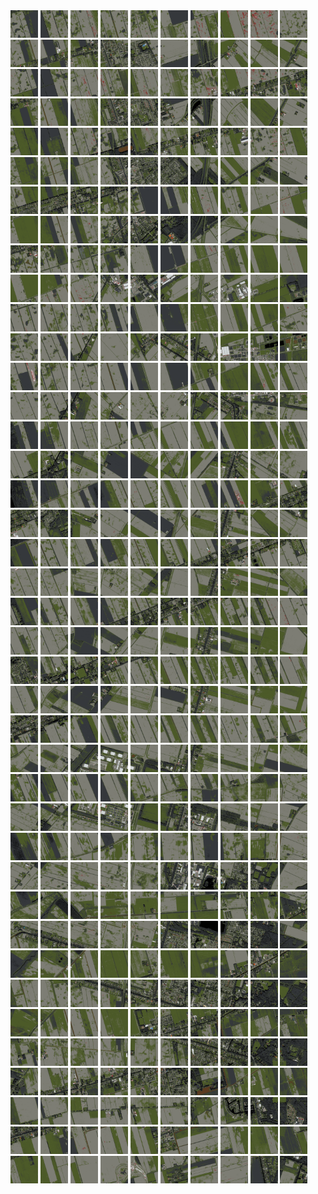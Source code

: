 <html>
<div>
<img src="https://github.com/HakkaTjakka/NL_TILE_MAP/blob/main/18/651/-1057/r.6510.-10570.png" height="44" width="44">
<img src="https://github.com/HakkaTjakka/NL_TILE_MAP/blob/main/18/651/-1057/r.6511.-10570.png" height="44" width="44">
<img src="https://github.com/HakkaTjakka/NL_TILE_MAP/blob/main/18/651/-1057/r.6512.-10570.png" height="44" width="44">
<img src="https://github.com/HakkaTjakka/NL_TILE_MAP/blob/main/18/651/-1057/r.6513.-10570.png" height="44" width="44">
<img src="https://github.com/HakkaTjakka/NL_TILE_MAP/blob/main/18/651/-1057/r.6514.-10570.png" height="44" width="44">
<img src="https://github.com/HakkaTjakka/NL_TILE_MAP/blob/main/18/651/-1057/r.6515.-10570.png" height="44" width="44">
<img src="https://github.com/HakkaTjakka/NL_TILE_MAP/blob/main/18/651/-1057/r.6516.-10570.png" height="44" width="44">
<img src="https://github.com/HakkaTjakka/NL_TILE_MAP/blob/main/18/651/-1057/r.6517.-10570.png" height="44" width="44">
<img src="https://github.com/HakkaTjakka/NL_TILE_MAP/blob/main/18/651/-1057/r.6518.-10570.png" height="44" width="44">
<img src="https://github.com/HakkaTjakka/NL_TILE_MAP/blob/main/18/651/-1057/r.6519.-10570.png" height="44" width="44">
<img src="https://github.com/HakkaTjakka/NL_TILE_MAP/blob/main/18/652/-1057/r.6520.-10570.png" height="44" width="44">
<img src="https://github.com/HakkaTjakka/NL_TILE_MAP/blob/main/18/652/-1057/r.6521.-10570.png" height="44" width="44">
<img src="https://github.com/HakkaTjakka/NL_TILE_MAP/blob/main/18/652/-1057/r.6522.-10570.png" height="44" width="44">
<img src="https://github.com/HakkaTjakka/NL_TILE_MAP/blob/main/18/652/-1057/r.6523.-10570.png" height="44" width="44">
<img src="https://github.com/HakkaTjakka/NL_TILE_MAP/blob/main/18/652/-1057/r.6524.-10570.png" height="44" width="44">
<img src="https://github.com/HakkaTjakka/NL_TILE_MAP/blob/main/18/652/-1057/r.6525.-10570.png" height="44" width="44">
<img src="https://github.com/HakkaTjakka/NL_TILE_MAP/blob/main/18/652/-1057/r.6526.-10570.png" height="44" width="44">
<img src="https://github.com/HakkaTjakka/NL_TILE_MAP/blob/main/18/652/-1057/r.6527.-10570.png" height="44" width="44">
<img src="https://github.com/HakkaTjakka/NL_TILE_MAP/blob/main/18/652/-1057/r.6528.-10570.png" height="44" width="44">
<img src="https://github.com/HakkaTjakka/NL_TILE_MAP/blob/main/18/652/-1057/r.6529.-10570.png" height="44" width="44">
<br>
<img src="https://github.com/HakkaTjakka/NL_TILE_MAP/blob/main/18/651/-1057/r.6510.-10569.png" height="44" width="44">
<img src="https://github.com/HakkaTjakka/NL_TILE_MAP/blob/main/18/651/-1057/r.6511.-10569.png" height="44" width="44">
<img src="https://github.com/HakkaTjakka/NL_TILE_MAP/blob/main/18/651/-1057/r.6512.-10569.png" height="44" width="44">
<img src="https://github.com/HakkaTjakka/NL_TILE_MAP/blob/main/18/651/-1057/r.6513.-10569.png" height="44" width="44">
<img src="https://github.com/HakkaTjakka/NL_TILE_MAP/blob/main/18/651/-1057/r.6514.-10569.png" height="44" width="44">
<img src="https://github.com/HakkaTjakka/NL_TILE_MAP/blob/main/18/651/-1057/r.6515.-10569.png" height="44" width="44">
<img src="https://github.com/HakkaTjakka/NL_TILE_MAP/blob/main/18/651/-1057/r.6516.-10569.png" height="44" width="44">
<img src="https://github.com/HakkaTjakka/NL_TILE_MAP/blob/main/18/651/-1057/r.6517.-10569.png" height="44" width="44">
<img src="https://github.com/HakkaTjakka/NL_TILE_MAP/blob/main/18/651/-1057/r.6518.-10569.png" height="44" width="44">
<img src="https://github.com/HakkaTjakka/NL_TILE_MAP/blob/main/18/651/-1057/r.6519.-10569.png" height="44" width="44">
<img src="https://github.com/HakkaTjakka/NL_TILE_MAP/blob/main/18/652/-1057/r.6520.-10569.png" height="44" width="44">
<img src="https://github.com/HakkaTjakka/NL_TILE_MAP/blob/main/18/652/-1057/r.6521.-10569.png" height="44" width="44">
<img src="https://github.com/HakkaTjakka/NL_TILE_MAP/blob/main/18/652/-1057/r.6522.-10569.png" height="44" width="44">
<img src="https://github.com/HakkaTjakka/NL_TILE_MAP/blob/main/18/652/-1057/r.6523.-10569.png" height="44" width="44">
<img src="https://github.com/HakkaTjakka/NL_TILE_MAP/blob/main/18/652/-1057/r.6524.-10569.png" height="44" width="44">
<img src="https://github.com/HakkaTjakka/NL_TILE_MAP/blob/main/18/652/-1057/r.6525.-10569.png" height="44" width="44">
<img src="https://github.com/HakkaTjakka/NL_TILE_MAP/blob/main/18/652/-1057/r.6526.-10569.png" height="44" width="44">
<img src="https://github.com/HakkaTjakka/NL_TILE_MAP/blob/main/18/652/-1057/r.6527.-10569.png" height="44" width="44">
<img src="https://github.com/HakkaTjakka/NL_TILE_MAP/blob/main/18/652/-1057/r.6528.-10569.png" height="44" width="44">
<img src="https://github.com/HakkaTjakka/NL_TILE_MAP/blob/main/18/652/-1057/r.6529.-10569.png" height="44" width="44">
<br>
<img src="https://github.com/HakkaTjakka/NL_TILE_MAP/blob/main/18/651/-1057/r.6510.-10568.png" height="44" width="44">
<img src="https://github.com/HakkaTjakka/NL_TILE_MAP/blob/main/18/651/-1057/r.6511.-10568.png" height="44" width="44">
<img src="https://github.com/HakkaTjakka/NL_TILE_MAP/blob/main/18/651/-1057/r.6512.-10568.png" height="44" width="44">
<img src="https://github.com/HakkaTjakka/NL_TILE_MAP/blob/main/18/651/-1057/r.6513.-10568.png" height="44" width="44">
<img src="https://github.com/HakkaTjakka/NL_TILE_MAP/blob/main/18/651/-1057/r.6514.-10568.png" height="44" width="44">
<img src="https://github.com/HakkaTjakka/NL_TILE_MAP/blob/main/18/651/-1057/r.6515.-10568.png" height="44" width="44">
<img src="https://github.com/HakkaTjakka/NL_TILE_MAP/blob/main/18/651/-1057/r.6516.-10568.png" height="44" width="44">
<img src="https://github.com/HakkaTjakka/NL_TILE_MAP/blob/main/18/651/-1057/r.6517.-10568.png" height="44" width="44">
<img src="https://github.com/HakkaTjakka/NL_TILE_MAP/blob/main/18/651/-1057/r.6518.-10568.png" height="44" width="44">
<img src="https://github.com/HakkaTjakka/NL_TILE_MAP/blob/main/18/651/-1057/r.6519.-10568.png" height="44" width="44">
<img src="https://github.com/HakkaTjakka/NL_TILE_MAP/blob/main/18/652/-1057/r.6520.-10568.png" height="44" width="44">
<img src="https://github.com/HakkaTjakka/NL_TILE_MAP/blob/main/18/652/-1057/r.6521.-10568.png" height="44" width="44">
<img src="https://github.com/HakkaTjakka/NL_TILE_MAP/blob/main/18/652/-1057/r.6522.-10568.png" height="44" width="44">
<img src="https://github.com/HakkaTjakka/NL_TILE_MAP/blob/main/18/652/-1057/r.6523.-10568.png" height="44" width="44">
<img src="https://github.com/HakkaTjakka/NL_TILE_MAP/blob/main/18/652/-1057/r.6524.-10568.png" height="44" width="44">
<img src="https://github.com/HakkaTjakka/NL_TILE_MAP/blob/main/18/652/-1057/r.6525.-10568.png" height="44" width="44">
<img src="https://github.com/HakkaTjakka/NL_TILE_MAP/blob/main/18/652/-1057/r.6526.-10568.png" height="44" width="44">
<img src="https://github.com/HakkaTjakka/NL_TILE_MAP/blob/main/18/652/-1057/r.6527.-10568.png" height="44" width="44">
<img src="https://github.com/HakkaTjakka/NL_TILE_MAP/blob/main/18/652/-1057/r.6528.-10568.png" height="44" width="44">
<img src="https://github.com/HakkaTjakka/NL_TILE_MAP/blob/main/18/652/-1057/r.6529.-10568.png" height="44" width="44">
<br>
<img src="https://github.com/HakkaTjakka/NL_TILE_MAP/blob/main/18/651/-1057/r.6510.-10567.png" height="44" width="44">
<img src="https://github.com/HakkaTjakka/NL_TILE_MAP/blob/main/18/651/-1057/r.6511.-10567.png" height="44" width="44">
<img src="https://github.com/HakkaTjakka/NL_TILE_MAP/blob/main/18/651/-1057/r.6512.-10567.png" height="44" width="44">
<img src="https://github.com/HakkaTjakka/NL_TILE_MAP/blob/main/18/651/-1057/r.6513.-10567.png" height="44" width="44">
<img src="https://github.com/HakkaTjakka/NL_TILE_MAP/blob/main/18/651/-1057/r.6514.-10567.png" height="44" width="44">
<img src="https://github.com/HakkaTjakka/NL_TILE_MAP/blob/main/18/651/-1057/r.6515.-10567.png" height="44" width="44">
<img src="https://github.com/HakkaTjakka/NL_TILE_MAP/blob/main/18/651/-1057/r.6516.-10567.png" height="44" width="44">
<img src="https://github.com/HakkaTjakka/NL_TILE_MAP/blob/main/18/651/-1057/r.6517.-10567.png" height="44" width="44">
<img src="https://github.com/HakkaTjakka/NL_TILE_MAP/blob/main/18/651/-1057/r.6518.-10567.png" height="44" width="44">
<img src="https://github.com/HakkaTjakka/NL_TILE_MAP/blob/main/18/651/-1057/r.6519.-10567.png" height="44" width="44">
<img src="https://github.com/HakkaTjakka/NL_TILE_MAP/blob/main/18/652/-1057/r.6520.-10567.png" height="44" width="44">
<img src="https://github.com/HakkaTjakka/NL_TILE_MAP/blob/main/18/652/-1057/r.6521.-10567.png" height="44" width="44">
<img src="https://github.com/HakkaTjakka/NL_TILE_MAP/blob/main/18/652/-1057/r.6522.-10567.png" height="44" width="44">
<img src="https://github.com/HakkaTjakka/NL_TILE_MAP/blob/main/18/652/-1057/r.6523.-10567.png" height="44" width="44">
<img src="https://github.com/HakkaTjakka/NL_TILE_MAP/blob/main/18/652/-1057/r.6524.-10567.png" height="44" width="44">
<img src="https://github.com/HakkaTjakka/NL_TILE_MAP/blob/main/18/652/-1057/r.6525.-10567.png" height="44" width="44">
<img src="https://github.com/HakkaTjakka/NL_TILE_MAP/blob/main/18/652/-1057/r.6526.-10567.png" height="44" width="44">
<img src="https://github.com/HakkaTjakka/NL_TILE_MAP/blob/main/18/652/-1057/r.6527.-10567.png" height="44" width="44">
<img src="https://github.com/HakkaTjakka/NL_TILE_MAP/blob/main/18/652/-1057/r.6528.-10567.png" height="44" width="44">
<img src="https://github.com/HakkaTjakka/NL_TILE_MAP/blob/main/18/652/-1057/r.6529.-10567.png" height="44" width="44">
<br>
<img src="https://github.com/HakkaTjakka/NL_TILE_MAP/blob/main/18/651/-1057/r.6510.-10566.png" height="44" width="44">
<img src="https://github.com/HakkaTjakka/NL_TILE_MAP/blob/main/18/651/-1057/r.6511.-10566.png" height="44" width="44">
<img src="https://github.com/HakkaTjakka/NL_TILE_MAP/blob/main/18/651/-1057/r.6512.-10566.png" height="44" width="44">
<img src="https://github.com/HakkaTjakka/NL_TILE_MAP/blob/main/18/651/-1057/r.6513.-10566.png" height="44" width="44">
<img src="https://github.com/HakkaTjakka/NL_TILE_MAP/blob/main/18/651/-1057/r.6514.-10566.png" height="44" width="44">
<img src="https://github.com/HakkaTjakka/NL_TILE_MAP/blob/main/18/651/-1057/r.6515.-10566.png" height="44" width="44">
<img src="https://github.com/HakkaTjakka/NL_TILE_MAP/blob/main/18/651/-1057/r.6516.-10566.png" height="44" width="44">
<img src="https://github.com/HakkaTjakka/NL_TILE_MAP/blob/main/18/651/-1057/r.6517.-10566.png" height="44" width="44">
<img src="https://github.com/HakkaTjakka/NL_TILE_MAP/blob/main/18/651/-1057/r.6518.-10566.png" height="44" width="44">
<img src="https://github.com/HakkaTjakka/NL_TILE_MAP/blob/main/18/651/-1057/r.6519.-10566.png" height="44" width="44">
<img src="https://github.com/HakkaTjakka/NL_TILE_MAP/blob/main/18/652/-1057/r.6520.-10566.png" height="44" width="44">
<img src="https://github.com/HakkaTjakka/NL_TILE_MAP/blob/main/18/652/-1057/r.6521.-10566.png" height="44" width="44">
<img src="https://github.com/HakkaTjakka/NL_TILE_MAP/blob/main/18/652/-1057/r.6522.-10566.png" height="44" width="44">
<img src="https://github.com/HakkaTjakka/NL_TILE_MAP/blob/main/18/652/-1057/r.6523.-10566.png" height="44" width="44">
<img src="https://github.com/HakkaTjakka/NL_TILE_MAP/blob/main/18/652/-1057/r.6524.-10566.png" height="44" width="44">
<img src="https://github.com/HakkaTjakka/NL_TILE_MAP/blob/main/18/652/-1057/r.6525.-10566.png" height="44" width="44">
<img src="https://github.com/HakkaTjakka/NL_TILE_MAP/blob/main/18/652/-1057/r.6526.-10566.png" height="44" width="44">
<img src="https://github.com/HakkaTjakka/NL_TILE_MAP/blob/main/18/652/-1057/r.6527.-10566.png" height="44" width="44">
<img src="https://github.com/HakkaTjakka/NL_TILE_MAP/blob/main/18/652/-1057/r.6528.-10566.png" height="44" width="44">
<img src="https://github.com/HakkaTjakka/NL_TILE_MAP/blob/main/18/652/-1057/r.6529.-10566.png" height="44" width="44">
<br>
<img src="https://github.com/HakkaTjakka/NL_TILE_MAP/blob/main/18/651/-1057/r.6510.-10565.png" height="44" width="44">
<img src="https://github.com/HakkaTjakka/NL_TILE_MAP/blob/main/18/651/-1057/r.6511.-10565.png" height="44" width="44">
<img src="https://github.com/HakkaTjakka/NL_TILE_MAP/blob/main/18/651/-1057/r.6512.-10565.png" height="44" width="44">
<img src="https://github.com/HakkaTjakka/NL_TILE_MAP/blob/main/18/651/-1057/r.6513.-10565.png" height="44" width="44">
<img src="https://github.com/HakkaTjakka/NL_TILE_MAP/blob/main/18/651/-1057/r.6514.-10565.png" height="44" width="44">
<img src="https://github.com/HakkaTjakka/NL_TILE_MAP/blob/main/18/651/-1057/r.6515.-10565.png" height="44" width="44">
<img src="https://github.com/HakkaTjakka/NL_TILE_MAP/blob/main/18/651/-1057/r.6516.-10565.png" height="44" width="44">
<img src="https://github.com/HakkaTjakka/NL_TILE_MAP/blob/main/18/651/-1057/r.6517.-10565.png" height="44" width="44">
<img src="https://github.com/HakkaTjakka/NL_TILE_MAP/blob/main/18/651/-1057/r.6518.-10565.png" height="44" width="44">
<img src="https://github.com/HakkaTjakka/NL_TILE_MAP/blob/main/18/651/-1057/r.6519.-10565.png" height="44" width="44">
<img src="https://github.com/HakkaTjakka/NL_TILE_MAP/blob/main/18/652/-1057/r.6520.-10565.png" height="44" width="44">
<img src="https://github.com/HakkaTjakka/NL_TILE_MAP/blob/main/18/652/-1057/r.6521.-10565.png" height="44" width="44">
<img src="https://github.com/HakkaTjakka/NL_TILE_MAP/blob/main/18/652/-1057/r.6522.-10565.png" height="44" width="44">
<img src="https://github.com/HakkaTjakka/NL_TILE_MAP/blob/main/18/652/-1057/r.6523.-10565.png" height="44" width="44">
<img src="https://github.com/HakkaTjakka/NL_TILE_MAP/blob/main/18/652/-1057/r.6524.-10565.png" height="44" width="44">
<img src="https://github.com/HakkaTjakka/NL_TILE_MAP/blob/main/18/652/-1057/r.6525.-10565.png" height="44" width="44">
<img src="https://github.com/HakkaTjakka/NL_TILE_MAP/blob/main/18/652/-1057/r.6526.-10565.png" height="44" width="44">
<img src="https://github.com/HakkaTjakka/NL_TILE_MAP/blob/main/18/652/-1057/r.6527.-10565.png" height="44" width="44">
<img src="https://github.com/HakkaTjakka/NL_TILE_MAP/blob/main/18/652/-1057/r.6528.-10565.png" height="44" width="44">
<img src="https://github.com/HakkaTjakka/NL_TILE_MAP/blob/main/18/652/-1057/r.6529.-10565.png" height="44" width="44">
<br>
<img src="https://github.com/HakkaTjakka/NL_TILE_MAP/blob/main/18/651/-1057/r.6510.-10564.png" height="44" width="44">
<img src="https://github.com/HakkaTjakka/NL_TILE_MAP/blob/main/18/651/-1057/r.6511.-10564.png" height="44" width="44">
<img src="https://github.com/HakkaTjakka/NL_TILE_MAP/blob/main/18/651/-1057/r.6512.-10564.png" height="44" width="44">
<img src="https://github.com/HakkaTjakka/NL_TILE_MAP/blob/main/18/651/-1057/r.6513.-10564.png" height="44" width="44">
<img src="https://github.com/HakkaTjakka/NL_TILE_MAP/blob/main/18/651/-1057/r.6514.-10564.png" height="44" width="44">
<img src="https://github.com/HakkaTjakka/NL_TILE_MAP/blob/main/18/651/-1057/r.6515.-10564.png" height="44" width="44">
<img src="https://github.com/HakkaTjakka/NL_TILE_MAP/blob/main/18/651/-1057/r.6516.-10564.png" height="44" width="44">
<img src="https://github.com/HakkaTjakka/NL_TILE_MAP/blob/main/18/651/-1057/r.6517.-10564.png" height="44" width="44">
<img src="https://github.com/HakkaTjakka/NL_TILE_MAP/blob/main/18/651/-1057/r.6518.-10564.png" height="44" width="44">
<img src="https://github.com/HakkaTjakka/NL_TILE_MAP/blob/main/18/651/-1057/r.6519.-10564.png" height="44" width="44">
<img src="https://github.com/HakkaTjakka/NL_TILE_MAP/blob/main/18/652/-1057/r.6520.-10564.png" height="44" width="44">
<img src="https://github.com/HakkaTjakka/NL_TILE_MAP/blob/main/18/652/-1057/r.6521.-10564.png" height="44" width="44">
<img src="https://github.com/HakkaTjakka/NL_TILE_MAP/blob/main/18/652/-1057/r.6522.-10564.png" height="44" width="44">
<img src="https://github.com/HakkaTjakka/NL_TILE_MAP/blob/main/18/652/-1057/r.6523.-10564.png" height="44" width="44">
<img src="https://github.com/HakkaTjakka/NL_TILE_MAP/blob/main/18/652/-1057/r.6524.-10564.png" height="44" width="44">
<img src="https://github.com/HakkaTjakka/NL_TILE_MAP/blob/main/18/652/-1057/r.6525.-10564.png" height="44" width="44">
<img src="https://github.com/HakkaTjakka/NL_TILE_MAP/blob/main/18/652/-1057/r.6526.-10564.png" height="44" width="44">
<img src="https://github.com/HakkaTjakka/NL_TILE_MAP/blob/main/18/652/-1057/r.6527.-10564.png" height="44" width="44">
<img src="https://github.com/HakkaTjakka/NL_TILE_MAP/blob/main/18/652/-1057/r.6528.-10564.png" height="44" width="44">
<img src="https://github.com/HakkaTjakka/NL_TILE_MAP/blob/main/18/652/-1057/r.6529.-10564.png" height="44" width="44">
<br>
<img src="https://github.com/HakkaTjakka/NL_TILE_MAP/blob/main/18/651/-1057/r.6510.-10563.png" height="44" width="44">
<img src="https://github.com/HakkaTjakka/NL_TILE_MAP/blob/main/18/651/-1057/r.6511.-10563.png" height="44" width="44">
<img src="https://github.com/HakkaTjakka/NL_TILE_MAP/blob/main/18/651/-1057/r.6512.-10563.png" height="44" width="44">
<img src="https://github.com/HakkaTjakka/NL_TILE_MAP/blob/main/18/651/-1057/r.6513.-10563.png" height="44" width="44">
<img src="https://github.com/HakkaTjakka/NL_TILE_MAP/blob/main/18/651/-1057/r.6514.-10563.png" height="44" width="44">
<img src="https://github.com/HakkaTjakka/NL_TILE_MAP/blob/main/18/651/-1057/r.6515.-10563.png" height="44" width="44">
<img src="https://github.com/HakkaTjakka/NL_TILE_MAP/blob/main/18/651/-1057/r.6516.-10563.png" height="44" width="44">
<img src="https://github.com/HakkaTjakka/NL_TILE_MAP/blob/main/18/651/-1057/r.6517.-10563.png" height="44" width="44">
<img src="https://github.com/HakkaTjakka/NL_TILE_MAP/blob/main/18/651/-1057/r.6518.-10563.png" height="44" width="44">
<img src="https://github.com/HakkaTjakka/NL_TILE_MAP/blob/main/18/651/-1057/r.6519.-10563.png" height="44" width="44">
<img src="https://github.com/HakkaTjakka/NL_TILE_MAP/blob/main/18/652/-1057/r.6520.-10563.png" height="44" width="44">
<img src="https://github.com/HakkaTjakka/NL_TILE_MAP/blob/main/18/652/-1057/r.6521.-10563.png" height="44" width="44">
<img src="https://github.com/HakkaTjakka/NL_TILE_MAP/blob/main/18/652/-1057/r.6522.-10563.png" height="44" width="44">
<img src="https://github.com/HakkaTjakka/NL_TILE_MAP/blob/main/18/652/-1057/r.6523.-10563.png" height="44" width="44">
<img src="https://github.com/HakkaTjakka/NL_TILE_MAP/blob/main/18/652/-1057/r.6524.-10563.png" height="44" width="44">
<img src="https://github.com/HakkaTjakka/NL_TILE_MAP/blob/main/18/652/-1057/r.6525.-10563.png" height="44" width="44">
<img src="https://github.com/HakkaTjakka/NL_TILE_MAP/blob/main/18/652/-1057/r.6526.-10563.png" height="44" width="44">
<img src="https://github.com/HakkaTjakka/NL_TILE_MAP/blob/main/18/652/-1057/r.6527.-10563.png" height="44" width="44">
<img src="https://github.com/HakkaTjakka/NL_TILE_MAP/blob/main/18/652/-1057/r.6528.-10563.png" height="44" width="44">
<img src="https://github.com/HakkaTjakka/NL_TILE_MAP/blob/main/18/652/-1057/r.6529.-10563.png" height="44" width="44">
<br>
<img src="https://github.com/HakkaTjakka/NL_TILE_MAP/blob/main/18/651/-1057/r.6510.-10562.png" height="44" width="44">
<img src="https://github.com/HakkaTjakka/NL_TILE_MAP/blob/main/18/651/-1057/r.6511.-10562.png" height="44" width="44">
<img src="https://github.com/HakkaTjakka/NL_TILE_MAP/blob/main/18/651/-1057/r.6512.-10562.png" height="44" width="44">
<img src="https://github.com/HakkaTjakka/NL_TILE_MAP/blob/main/18/651/-1057/r.6513.-10562.png" height="44" width="44">
<img src="https://github.com/HakkaTjakka/NL_TILE_MAP/blob/main/18/651/-1057/r.6514.-10562.png" height="44" width="44">
<img src="https://github.com/HakkaTjakka/NL_TILE_MAP/blob/main/18/651/-1057/r.6515.-10562.png" height="44" width="44">
<img src="https://github.com/HakkaTjakka/NL_TILE_MAP/blob/main/18/651/-1057/r.6516.-10562.png" height="44" width="44">
<img src="https://github.com/HakkaTjakka/NL_TILE_MAP/blob/main/18/651/-1057/r.6517.-10562.png" height="44" width="44">
<img src="https://github.com/HakkaTjakka/NL_TILE_MAP/blob/main/18/651/-1057/r.6518.-10562.png" height="44" width="44">
<img src="https://github.com/HakkaTjakka/NL_TILE_MAP/blob/main/18/651/-1057/r.6519.-10562.png" height="44" width="44">
<img src="https://github.com/HakkaTjakka/NL_TILE_MAP/blob/main/18/652/-1057/r.6520.-10562.png" height="44" width="44">
<img src="https://github.com/HakkaTjakka/NL_TILE_MAP/blob/main/18/652/-1057/r.6521.-10562.png" height="44" width="44">
<img src="https://github.com/HakkaTjakka/NL_TILE_MAP/blob/main/18/652/-1057/r.6522.-10562.png" height="44" width="44">
<img src="https://github.com/HakkaTjakka/NL_TILE_MAP/blob/main/18/652/-1057/r.6523.-10562.png" height="44" width="44">
<img src="https://github.com/HakkaTjakka/NL_TILE_MAP/blob/main/18/652/-1057/r.6524.-10562.png" height="44" width="44">
<img src="https://github.com/HakkaTjakka/NL_TILE_MAP/blob/main/18/652/-1057/r.6525.-10562.png" height="44" width="44">
<img src="https://github.com/HakkaTjakka/NL_TILE_MAP/blob/main/18/652/-1057/r.6526.-10562.png" height="44" width="44">
<img src="https://github.com/HakkaTjakka/NL_TILE_MAP/blob/main/18/652/-1057/r.6527.-10562.png" height="44" width="44">
<img src="https://github.com/HakkaTjakka/NL_TILE_MAP/blob/main/18/652/-1057/r.6528.-10562.png" height="44" width="44">
<img src="https://github.com/HakkaTjakka/NL_TILE_MAP/blob/main/18/652/-1057/r.6529.-10562.png" height="44" width="44">
<br>
<img src="https://github.com/HakkaTjakka/NL_TILE_MAP/blob/main/18/651/-1057/r.6510.-10561.png" height="44" width="44">
<img src="https://github.com/HakkaTjakka/NL_TILE_MAP/blob/main/18/651/-1057/r.6511.-10561.png" height="44" width="44">
<img src="https://github.com/HakkaTjakka/NL_TILE_MAP/blob/main/18/651/-1057/r.6512.-10561.png" height="44" width="44">
<img src="https://github.com/HakkaTjakka/NL_TILE_MAP/blob/main/18/651/-1057/r.6513.-10561.png" height="44" width="44">
<img src="https://github.com/HakkaTjakka/NL_TILE_MAP/blob/main/18/651/-1057/r.6514.-10561.png" height="44" width="44">
<img src="https://github.com/HakkaTjakka/NL_TILE_MAP/blob/main/18/651/-1057/r.6515.-10561.png" height="44" width="44">
<img src="https://github.com/HakkaTjakka/NL_TILE_MAP/blob/main/18/651/-1057/r.6516.-10561.png" height="44" width="44">
<img src="https://github.com/HakkaTjakka/NL_TILE_MAP/blob/main/18/651/-1057/r.6517.-10561.png" height="44" width="44">
<img src="https://github.com/HakkaTjakka/NL_TILE_MAP/blob/main/18/651/-1057/r.6518.-10561.png" height="44" width="44">
<img src="https://github.com/HakkaTjakka/NL_TILE_MAP/blob/main/18/651/-1057/r.6519.-10561.png" height="44" width="44">
<img src="https://github.com/HakkaTjakka/NL_TILE_MAP/blob/main/18/652/-1057/r.6520.-10561.png" height="44" width="44">
<img src="https://github.com/HakkaTjakka/NL_TILE_MAP/blob/main/18/652/-1057/r.6521.-10561.png" height="44" width="44">
<img src="https://github.com/HakkaTjakka/NL_TILE_MAP/blob/main/18/652/-1057/r.6522.-10561.png" height="44" width="44">
<img src="https://github.com/HakkaTjakka/NL_TILE_MAP/blob/main/18/652/-1057/r.6523.-10561.png" height="44" width="44">
<img src="https://github.com/HakkaTjakka/NL_TILE_MAP/blob/main/18/652/-1057/r.6524.-10561.png" height="44" width="44">
<img src="https://github.com/HakkaTjakka/NL_TILE_MAP/blob/main/18/652/-1057/r.6525.-10561.png" height="44" width="44">
<img src="https://github.com/HakkaTjakka/NL_TILE_MAP/blob/main/18/652/-1057/r.6526.-10561.png" height="44" width="44">
<img src="https://github.com/HakkaTjakka/NL_TILE_MAP/blob/main/18/652/-1057/r.6527.-10561.png" height="44" width="44">
<img src="https://github.com/HakkaTjakka/NL_TILE_MAP/blob/main/18/652/-1057/r.6528.-10561.png" height="44" width="44">
<img src="https://github.com/HakkaTjakka/NL_TILE_MAP/blob/main/18/652/-1057/r.6529.-10561.png" height="44" width="44">
<br>
<img src="https://github.com/HakkaTjakka/NL_TILE_MAP/blob/main/18/651/-1056/r.6510.-10560.png" height="44" width="44">
<img src="https://github.com/HakkaTjakka/NL_TILE_MAP/blob/main/18/651/-1056/r.6511.-10560.png" height="44" width="44">
<img src="https://github.com/HakkaTjakka/NL_TILE_MAP/blob/main/18/651/-1056/r.6512.-10560.png" height="44" width="44">
<img src="https://github.com/HakkaTjakka/NL_TILE_MAP/blob/main/18/651/-1056/r.6513.-10560.png" height="44" width="44">
<img src="https://github.com/HakkaTjakka/NL_TILE_MAP/blob/main/18/651/-1056/r.6514.-10560.png" height="44" width="44">
<img src="https://github.com/HakkaTjakka/NL_TILE_MAP/blob/main/18/651/-1056/r.6515.-10560.png" height="44" width="44">
<img src="https://github.com/HakkaTjakka/NL_TILE_MAP/blob/main/18/651/-1056/r.6516.-10560.png" height="44" width="44">
<img src="https://github.com/HakkaTjakka/NL_TILE_MAP/blob/main/18/651/-1056/r.6517.-10560.png" height="44" width="44">
<img src="https://github.com/HakkaTjakka/NL_TILE_MAP/blob/main/18/651/-1056/r.6518.-10560.png" height="44" width="44">
<img src="https://github.com/HakkaTjakka/NL_TILE_MAP/blob/main/18/651/-1056/r.6519.-10560.png" height="44" width="44">
<img src="https://github.com/HakkaTjakka/NL_TILE_MAP/blob/main/18/652/-1056/r.6520.-10560.png" height="44" width="44">
<img src="https://github.com/HakkaTjakka/NL_TILE_MAP/blob/main/18/652/-1056/r.6521.-10560.png" height="44" width="44">
<img src="https://github.com/HakkaTjakka/NL_TILE_MAP/blob/main/18/652/-1056/r.6522.-10560.png" height="44" width="44">
<img src="https://github.com/HakkaTjakka/NL_TILE_MAP/blob/main/18/652/-1056/r.6523.-10560.png" height="44" width="44">
<img src="https://github.com/HakkaTjakka/NL_TILE_MAP/blob/main/18/652/-1056/r.6524.-10560.png" height="44" width="44">
<img src="https://github.com/HakkaTjakka/NL_TILE_MAP/blob/main/18/652/-1056/r.6525.-10560.png" height="44" width="44">
<img src="https://github.com/HakkaTjakka/NL_TILE_MAP/blob/main/18/652/-1056/r.6526.-10560.png" height="44" width="44">
<img src="https://github.com/HakkaTjakka/NL_TILE_MAP/blob/main/18/652/-1056/r.6527.-10560.png" height="44" width="44">
<img src="https://github.com/HakkaTjakka/NL_TILE_MAP/blob/main/18/652/-1056/r.6528.-10560.png" height="44" width="44">
<img src="https://github.com/HakkaTjakka/NL_TILE_MAP/blob/main/18/652/-1056/r.6529.-10560.png" height="44" width="44">
<br>
<img src="https://github.com/HakkaTjakka/NL_TILE_MAP/blob/main/18/651/-1056/r.6510.-10559.png" height="44" width="44">
<img src="https://github.com/HakkaTjakka/NL_TILE_MAP/blob/main/18/651/-1056/r.6511.-10559.png" height="44" width="44">
<img src="https://github.com/HakkaTjakka/NL_TILE_MAP/blob/main/18/651/-1056/r.6512.-10559.png" height="44" width="44">
<img src="https://github.com/HakkaTjakka/NL_TILE_MAP/blob/main/18/651/-1056/r.6513.-10559.png" height="44" width="44">
<img src="https://github.com/HakkaTjakka/NL_TILE_MAP/blob/main/18/651/-1056/r.6514.-10559.png" height="44" width="44">
<img src="https://github.com/HakkaTjakka/NL_TILE_MAP/blob/main/18/651/-1056/r.6515.-10559.png" height="44" width="44">
<img src="https://github.com/HakkaTjakka/NL_TILE_MAP/blob/main/18/651/-1056/r.6516.-10559.png" height="44" width="44">
<img src="https://github.com/HakkaTjakka/NL_TILE_MAP/blob/main/18/651/-1056/r.6517.-10559.png" height="44" width="44">
<img src="https://github.com/HakkaTjakka/NL_TILE_MAP/blob/main/18/651/-1056/r.6518.-10559.png" height="44" width="44">
<img src="https://github.com/HakkaTjakka/NL_TILE_MAP/blob/main/18/651/-1056/r.6519.-10559.png" height="44" width="44">
<img src="https://github.com/HakkaTjakka/NL_TILE_MAP/blob/main/18/652/-1056/r.6520.-10559.png" height="44" width="44">
<img src="https://github.com/HakkaTjakka/NL_TILE_MAP/blob/main/18/652/-1056/r.6521.-10559.png" height="44" width="44">
<img src="https://github.com/HakkaTjakka/NL_TILE_MAP/blob/main/18/652/-1056/r.6522.-10559.png" height="44" width="44">
<img src="https://github.com/HakkaTjakka/NL_TILE_MAP/blob/main/18/652/-1056/r.6523.-10559.png" height="44" width="44">
<img src="https://github.com/HakkaTjakka/NL_TILE_MAP/blob/main/18/652/-1056/r.6524.-10559.png" height="44" width="44">
<img src="https://github.com/HakkaTjakka/NL_TILE_MAP/blob/main/18/652/-1056/r.6525.-10559.png" height="44" width="44">
<img src="https://github.com/HakkaTjakka/NL_TILE_MAP/blob/main/18/652/-1056/r.6526.-10559.png" height="44" width="44">
<img src="https://github.com/HakkaTjakka/NL_TILE_MAP/blob/main/18/652/-1056/r.6527.-10559.png" height="44" width="44">
<img src="https://github.com/HakkaTjakka/NL_TILE_MAP/blob/main/18/652/-1056/r.6528.-10559.png" height="44" width="44">
<img src="https://github.com/HakkaTjakka/NL_TILE_MAP/blob/main/18/652/-1056/r.6529.-10559.png" height="44" width="44">
<br>
<img src="https://github.com/HakkaTjakka/NL_TILE_MAP/blob/main/18/651/-1056/r.6510.-10558.png" height="44" width="44">
<img src="https://github.com/HakkaTjakka/NL_TILE_MAP/blob/main/18/651/-1056/r.6511.-10558.png" height="44" width="44">
<img src="https://github.com/HakkaTjakka/NL_TILE_MAP/blob/main/18/651/-1056/r.6512.-10558.png" height="44" width="44">
<img src="https://github.com/HakkaTjakka/NL_TILE_MAP/blob/main/18/651/-1056/r.6513.-10558.png" height="44" width="44">
<img src="https://github.com/HakkaTjakka/NL_TILE_MAP/blob/main/18/651/-1056/r.6514.-10558.png" height="44" width="44">
<img src="https://github.com/HakkaTjakka/NL_TILE_MAP/blob/main/18/651/-1056/r.6515.-10558.png" height="44" width="44">
<img src="https://github.com/HakkaTjakka/NL_TILE_MAP/blob/main/18/651/-1056/r.6516.-10558.png" height="44" width="44">
<img src="https://github.com/HakkaTjakka/NL_TILE_MAP/blob/main/18/651/-1056/r.6517.-10558.png" height="44" width="44">
<img src="https://github.com/HakkaTjakka/NL_TILE_MAP/blob/main/18/651/-1056/r.6518.-10558.png" height="44" width="44">
<img src="https://github.com/HakkaTjakka/NL_TILE_MAP/blob/main/18/651/-1056/r.6519.-10558.png" height="44" width="44">
<img src="https://github.com/HakkaTjakka/NL_TILE_MAP/blob/main/18/652/-1056/r.6520.-10558.png" height="44" width="44">
<img src="https://github.com/HakkaTjakka/NL_TILE_MAP/blob/main/18/652/-1056/r.6521.-10558.png" height="44" width="44">
<img src="https://github.com/HakkaTjakka/NL_TILE_MAP/blob/main/18/652/-1056/r.6522.-10558.png" height="44" width="44">
<img src="https://github.com/HakkaTjakka/NL_TILE_MAP/blob/main/18/652/-1056/r.6523.-10558.png" height="44" width="44">
<img src="https://github.com/HakkaTjakka/NL_TILE_MAP/blob/main/18/652/-1056/r.6524.-10558.png" height="44" width="44">
<img src="https://github.com/HakkaTjakka/NL_TILE_MAP/blob/main/18/652/-1056/r.6525.-10558.png" height="44" width="44">
<img src="https://github.com/HakkaTjakka/NL_TILE_MAP/blob/main/18/652/-1056/r.6526.-10558.png" height="44" width="44">
<img src="https://github.com/HakkaTjakka/NL_TILE_MAP/blob/main/18/652/-1056/r.6527.-10558.png" height="44" width="44">
<img src="https://github.com/HakkaTjakka/NL_TILE_MAP/blob/main/18/652/-1056/r.6528.-10558.png" height="44" width="44">
<img src="https://github.com/HakkaTjakka/NL_TILE_MAP/blob/main/18/652/-1056/r.6529.-10558.png" height="44" width="44">
<br>
<img src="https://github.com/HakkaTjakka/NL_TILE_MAP/blob/main/18/651/-1056/r.6510.-10557.png" height="44" width="44">
<img src="https://github.com/HakkaTjakka/NL_TILE_MAP/blob/main/18/651/-1056/r.6511.-10557.png" height="44" width="44">
<img src="https://github.com/HakkaTjakka/NL_TILE_MAP/blob/main/18/651/-1056/r.6512.-10557.png" height="44" width="44">
<img src="https://github.com/HakkaTjakka/NL_TILE_MAP/blob/main/18/651/-1056/r.6513.-10557.png" height="44" width="44">
<img src="https://github.com/HakkaTjakka/NL_TILE_MAP/blob/main/18/651/-1056/r.6514.-10557.png" height="44" width="44">
<img src="https://github.com/HakkaTjakka/NL_TILE_MAP/blob/main/18/651/-1056/r.6515.-10557.png" height="44" width="44">
<img src="https://github.com/HakkaTjakka/NL_TILE_MAP/blob/main/18/651/-1056/r.6516.-10557.png" height="44" width="44">
<img src="https://github.com/HakkaTjakka/NL_TILE_MAP/blob/main/18/651/-1056/r.6517.-10557.png" height="44" width="44">
<img src="https://github.com/HakkaTjakka/NL_TILE_MAP/blob/main/18/651/-1056/r.6518.-10557.png" height="44" width="44">
<img src="https://github.com/HakkaTjakka/NL_TILE_MAP/blob/main/18/651/-1056/r.6519.-10557.png" height="44" width="44">
<img src="https://github.com/HakkaTjakka/NL_TILE_MAP/blob/main/18/652/-1056/r.6520.-10557.png" height="44" width="44">
<img src="https://github.com/HakkaTjakka/NL_TILE_MAP/blob/main/18/652/-1056/r.6521.-10557.png" height="44" width="44">
<img src="https://github.com/HakkaTjakka/NL_TILE_MAP/blob/main/18/652/-1056/r.6522.-10557.png" height="44" width="44">
<img src="https://github.com/HakkaTjakka/NL_TILE_MAP/blob/main/18/652/-1056/r.6523.-10557.png" height="44" width="44">
<img src="https://github.com/HakkaTjakka/NL_TILE_MAP/blob/main/18/652/-1056/r.6524.-10557.png" height="44" width="44">
<img src="https://github.com/HakkaTjakka/NL_TILE_MAP/blob/main/18/652/-1056/r.6525.-10557.png" height="44" width="44">
<img src="https://github.com/HakkaTjakka/NL_TILE_MAP/blob/main/18/652/-1056/r.6526.-10557.png" height="44" width="44">
<img src="https://github.com/HakkaTjakka/NL_TILE_MAP/blob/main/18/652/-1056/r.6527.-10557.png" height="44" width="44">
<img src="https://github.com/HakkaTjakka/NL_TILE_MAP/blob/main/18/652/-1056/r.6528.-10557.png" height="44" width="44">
<img src="https://github.com/HakkaTjakka/NL_TILE_MAP/blob/main/18/652/-1056/r.6529.-10557.png" height="44" width="44">
<br>
<img src="https://github.com/HakkaTjakka/NL_TILE_MAP/blob/main/18/651/-1056/r.6510.-10556.png" height="44" width="44">
<img src="https://github.com/HakkaTjakka/NL_TILE_MAP/blob/main/18/651/-1056/r.6511.-10556.png" height="44" width="44">
<img src="https://github.com/HakkaTjakka/NL_TILE_MAP/blob/main/18/651/-1056/r.6512.-10556.png" height="44" width="44">
<img src="https://github.com/HakkaTjakka/NL_TILE_MAP/blob/main/18/651/-1056/r.6513.-10556.png" height="44" width="44">
<img src="https://github.com/HakkaTjakka/NL_TILE_MAP/blob/main/18/651/-1056/r.6514.-10556.png" height="44" width="44">
<img src="https://github.com/HakkaTjakka/NL_TILE_MAP/blob/main/18/651/-1056/r.6515.-10556.png" height="44" width="44">
<img src="https://github.com/HakkaTjakka/NL_TILE_MAP/blob/main/18/651/-1056/r.6516.-10556.png" height="44" width="44">
<img src="https://github.com/HakkaTjakka/NL_TILE_MAP/blob/main/18/651/-1056/r.6517.-10556.png" height="44" width="44">
<img src="https://github.com/HakkaTjakka/NL_TILE_MAP/blob/main/18/651/-1056/r.6518.-10556.png" height="44" width="44">
<img src="https://github.com/HakkaTjakka/NL_TILE_MAP/blob/main/18/651/-1056/r.6519.-10556.png" height="44" width="44">
<img src="https://github.com/HakkaTjakka/NL_TILE_MAP/blob/main/18/652/-1056/r.6520.-10556.png" height="44" width="44">
<img src="https://github.com/HakkaTjakka/NL_TILE_MAP/blob/main/18/652/-1056/r.6521.-10556.png" height="44" width="44">
<img src="https://github.com/HakkaTjakka/NL_TILE_MAP/blob/main/18/652/-1056/r.6522.-10556.png" height="44" width="44">
<img src="https://github.com/HakkaTjakka/NL_TILE_MAP/blob/main/18/652/-1056/r.6523.-10556.png" height="44" width="44">
<img src="https://github.com/HakkaTjakka/NL_TILE_MAP/blob/main/18/652/-1056/r.6524.-10556.png" height="44" width="44">
<img src="https://github.com/HakkaTjakka/NL_TILE_MAP/blob/main/18/652/-1056/r.6525.-10556.png" height="44" width="44">
<img src="https://github.com/HakkaTjakka/NL_TILE_MAP/blob/main/18/652/-1056/r.6526.-10556.png" height="44" width="44">
<img src="https://github.com/HakkaTjakka/NL_TILE_MAP/blob/main/18/652/-1056/r.6527.-10556.png" height="44" width="44">
<img src="https://github.com/HakkaTjakka/NL_TILE_MAP/blob/main/18/652/-1056/r.6528.-10556.png" height="44" width="44">
<img src="https://github.com/HakkaTjakka/NL_TILE_MAP/blob/main/18/652/-1056/r.6529.-10556.png" height="44" width="44">
<br>
<img src="https://github.com/HakkaTjakka/NL_TILE_MAP/blob/main/18/651/-1056/r.6510.-10555.png" height="44" width="44">
<img src="https://github.com/HakkaTjakka/NL_TILE_MAP/blob/main/18/651/-1056/r.6511.-10555.png" height="44" width="44">
<img src="https://github.com/HakkaTjakka/NL_TILE_MAP/blob/main/18/651/-1056/r.6512.-10555.png" height="44" width="44">
<img src="https://github.com/HakkaTjakka/NL_TILE_MAP/blob/main/18/651/-1056/r.6513.-10555.png" height="44" width="44">
<img src="https://github.com/HakkaTjakka/NL_TILE_MAP/blob/main/18/651/-1056/r.6514.-10555.png" height="44" width="44">
<img src="https://github.com/HakkaTjakka/NL_TILE_MAP/blob/main/18/651/-1056/r.6515.-10555.png" height="44" width="44">
<img src="https://github.com/HakkaTjakka/NL_TILE_MAP/blob/main/18/651/-1056/r.6516.-10555.png" height="44" width="44">
<img src="https://github.com/HakkaTjakka/NL_TILE_MAP/blob/main/18/651/-1056/r.6517.-10555.png" height="44" width="44">
<img src="https://github.com/HakkaTjakka/NL_TILE_MAP/blob/main/18/651/-1056/r.6518.-10555.png" height="44" width="44">
<img src="https://github.com/HakkaTjakka/NL_TILE_MAP/blob/main/18/651/-1056/r.6519.-10555.png" height="44" width="44">
<img src="https://github.com/HakkaTjakka/NL_TILE_MAP/blob/main/18/652/-1056/r.6520.-10555.png" height="44" width="44">
<img src="https://github.com/HakkaTjakka/NL_TILE_MAP/blob/main/18/652/-1056/r.6521.-10555.png" height="44" width="44">
<img src="https://github.com/HakkaTjakka/NL_TILE_MAP/blob/main/18/652/-1056/r.6522.-10555.png" height="44" width="44">
<img src="https://github.com/HakkaTjakka/NL_TILE_MAP/blob/main/18/652/-1056/r.6523.-10555.png" height="44" width="44">
<img src="https://github.com/HakkaTjakka/NL_TILE_MAP/blob/main/18/652/-1056/r.6524.-10555.png" height="44" width="44">
<img src="https://github.com/HakkaTjakka/NL_TILE_MAP/blob/main/18/652/-1056/r.6525.-10555.png" height="44" width="44">
<img src="https://github.com/HakkaTjakka/NL_TILE_MAP/blob/main/18/652/-1056/r.6526.-10555.png" height="44" width="44">
<img src="https://github.com/HakkaTjakka/NL_TILE_MAP/blob/main/18/652/-1056/r.6527.-10555.png" height="44" width="44">
<img src="https://github.com/HakkaTjakka/NL_TILE_MAP/blob/main/18/652/-1056/r.6528.-10555.png" height="44" width="44">
<img src="https://github.com/HakkaTjakka/NL_TILE_MAP/blob/main/18/652/-1056/r.6529.-10555.png" height="44" width="44">
<br>
<img src="https://github.com/HakkaTjakka/NL_TILE_MAP/blob/main/18/651/-1056/r.6510.-10554.png" height="44" width="44">
<img src="https://github.com/HakkaTjakka/NL_TILE_MAP/blob/main/18/651/-1056/r.6511.-10554.png" height="44" width="44">
<img src="https://github.com/HakkaTjakka/NL_TILE_MAP/blob/main/18/651/-1056/r.6512.-10554.png" height="44" width="44">
<img src="https://github.com/HakkaTjakka/NL_TILE_MAP/blob/main/18/651/-1056/r.6513.-10554.png" height="44" width="44">
<img src="https://github.com/HakkaTjakka/NL_TILE_MAP/blob/main/18/651/-1056/r.6514.-10554.png" height="44" width="44">
<img src="https://github.com/HakkaTjakka/NL_TILE_MAP/blob/main/18/651/-1056/r.6515.-10554.png" height="44" width="44">
<img src="https://github.com/HakkaTjakka/NL_TILE_MAP/blob/main/18/651/-1056/r.6516.-10554.png" height="44" width="44">
<img src="https://github.com/HakkaTjakka/NL_TILE_MAP/blob/main/18/651/-1056/r.6517.-10554.png" height="44" width="44">
<img src="https://github.com/HakkaTjakka/NL_TILE_MAP/blob/main/18/651/-1056/r.6518.-10554.png" height="44" width="44">
<img src="https://github.com/HakkaTjakka/NL_TILE_MAP/blob/main/18/651/-1056/r.6519.-10554.png" height="44" width="44">
<img src="https://github.com/HakkaTjakka/NL_TILE_MAP/blob/main/18/652/-1056/r.6520.-10554.png" height="44" width="44">
<img src="https://github.com/HakkaTjakka/NL_TILE_MAP/blob/main/18/652/-1056/r.6521.-10554.png" height="44" width="44">
<img src="https://github.com/HakkaTjakka/NL_TILE_MAP/blob/main/18/652/-1056/r.6522.-10554.png" height="44" width="44">
<img src="https://github.com/HakkaTjakka/NL_TILE_MAP/blob/main/18/652/-1056/r.6523.-10554.png" height="44" width="44">
<img src="https://github.com/HakkaTjakka/NL_TILE_MAP/blob/main/18/652/-1056/r.6524.-10554.png" height="44" width="44">
<img src="https://github.com/HakkaTjakka/NL_TILE_MAP/blob/main/18/652/-1056/r.6525.-10554.png" height="44" width="44">
<img src="https://github.com/HakkaTjakka/NL_TILE_MAP/blob/main/18/652/-1056/r.6526.-10554.png" height="44" width="44">
<img src="https://github.com/HakkaTjakka/NL_TILE_MAP/blob/main/18/652/-1056/r.6527.-10554.png" height="44" width="44">
<img src="https://github.com/HakkaTjakka/NL_TILE_MAP/blob/main/18/652/-1056/r.6528.-10554.png" height="44" width="44">
<img src="https://github.com/HakkaTjakka/NL_TILE_MAP/blob/main/18/652/-1056/r.6529.-10554.png" height="44" width="44">
<br>
<img src="https://github.com/HakkaTjakka/NL_TILE_MAP/blob/main/18/651/-1056/r.6510.-10553.png" height="44" width="44">
<img src="https://github.com/HakkaTjakka/NL_TILE_MAP/blob/main/18/651/-1056/r.6511.-10553.png" height="44" width="44">
<img src="https://github.com/HakkaTjakka/NL_TILE_MAP/blob/main/18/651/-1056/r.6512.-10553.png" height="44" width="44">
<img src="https://github.com/HakkaTjakka/NL_TILE_MAP/blob/main/18/651/-1056/r.6513.-10553.png" height="44" width="44">
<img src="https://github.com/HakkaTjakka/NL_TILE_MAP/blob/main/18/651/-1056/r.6514.-10553.png" height="44" width="44">
<img src="https://github.com/HakkaTjakka/NL_TILE_MAP/blob/main/18/651/-1056/r.6515.-10553.png" height="44" width="44">
<img src="https://github.com/HakkaTjakka/NL_TILE_MAP/blob/main/18/651/-1056/r.6516.-10553.png" height="44" width="44">
<img src="https://github.com/HakkaTjakka/NL_TILE_MAP/blob/main/18/651/-1056/r.6517.-10553.png" height="44" width="44">
<img src="https://github.com/HakkaTjakka/NL_TILE_MAP/blob/main/18/651/-1056/r.6518.-10553.png" height="44" width="44">
<img src="https://github.com/HakkaTjakka/NL_TILE_MAP/blob/main/18/651/-1056/r.6519.-10553.png" height="44" width="44">
<img src="https://github.com/HakkaTjakka/NL_TILE_MAP/blob/main/18/652/-1056/r.6520.-10553.png" height="44" width="44">
<img src="https://github.com/HakkaTjakka/NL_TILE_MAP/blob/main/18/652/-1056/r.6521.-10553.png" height="44" width="44">
<img src="https://github.com/HakkaTjakka/NL_TILE_MAP/blob/main/18/652/-1056/r.6522.-10553.png" height="44" width="44">
<img src="https://github.com/HakkaTjakka/NL_TILE_MAP/blob/main/18/652/-1056/r.6523.-10553.png" height="44" width="44">
<img src="https://github.com/HakkaTjakka/NL_TILE_MAP/blob/main/18/652/-1056/r.6524.-10553.png" height="44" width="44">
<img src="https://github.com/HakkaTjakka/NL_TILE_MAP/blob/main/18/652/-1056/r.6525.-10553.png" height="44" width="44">
<img src="https://github.com/HakkaTjakka/NL_TILE_MAP/blob/main/18/652/-1056/r.6526.-10553.png" height="44" width="44">
<img src="https://github.com/HakkaTjakka/NL_TILE_MAP/blob/main/18/652/-1056/r.6527.-10553.png" height="44" width="44">
<img src="https://github.com/HakkaTjakka/NL_TILE_MAP/blob/main/18/652/-1056/r.6528.-10553.png" height="44" width="44">
<img src="https://github.com/HakkaTjakka/NL_TILE_MAP/blob/main/18/652/-1056/r.6529.-10553.png" height="44" width="44">
<br>
<img src="https://github.com/HakkaTjakka/NL_TILE_MAP/blob/main/18/651/-1056/r.6510.-10552.png" height="44" width="44">
<img src="https://github.com/HakkaTjakka/NL_TILE_MAP/blob/main/18/651/-1056/r.6511.-10552.png" height="44" width="44">
<img src="https://github.com/HakkaTjakka/NL_TILE_MAP/blob/main/18/651/-1056/r.6512.-10552.png" height="44" width="44">
<img src="https://github.com/HakkaTjakka/NL_TILE_MAP/blob/main/18/651/-1056/r.6513.-10552.png" height="44" width="44">
<img src="https://github.com/HakkaTjakka/NL_TILE_MAP/blob/main/18/651/-1056/r.6514.-10552.png" height="44" width="44">
<img src="https://github.com/HakkaTjakka/NL_TILE_MAP/blob/main/18/651/-1056/r.6515.-10552.png" height="44" width="44">
<img src="https://github.com/HakkaTjakka/NL_TILE_MAP/blob/main/18/651/-1056/r.6516.-10552.png" height="44" width="44">
<img src="https://github.com/HakkaTjakka/NL_TILE_MAP/blob/main/18/651/-1056/r.6517.-10552.png" height="44" width="44">
<img src="https://github.com/HakkaTjakka/NL_TILE_MAP/blob/main/18/651/-1056/r.6518.-10552.png" height="44" width="44">
<img src="https://github.com/HakkaTjakka/NL_TILE_MAP/blob/main/18/651/-1056/r.6519.-10552.png" height="44" width="44">
<img src="https://github.com/HakkaTjakka/NL_TILE_MAP/blob/main/18/652/-1056/r.6520.-10552.png" height="44" width="44">
<img src="https://github.com/HakkaTjakka/NL_TILE_MAP/blob/main/18/652/-1056/r.6521.-10552.png" height="44" width="44">
<img src="https://github.com/HakkaTjakka/NL_TILE_MAP/blob/main/18/652/-1056/r.6522.-10552.png" height="44" width="44">
<img src="https://github.com/HakkaTjakka/NL_TILE_MAP/blob/main/18/652/-1056/r.6523.-10552.png" height="44" width="44">
<img src="https://github.com/HakkaTjakka/NL_TILE_MAP/blob/main/18/652/-1056/r.6524.-10552.png" height="44" width="44">
<img src="https://github.com/HakkaTjakka/NL_TILE_MAP/blob/main/18/652/-1056/r.6525.-10552.png" height="44" width="44">
<img src="https://github.com/HakkaTjakka/NL_TILE_MAP/blob/main/18/652/-1056/r.6526.-10552.png" height="44" width="44">
<img src="https://github.com/HakkaTjakka/NL_TILE_MAP/blob/main/18/652/-1056/r.6527.-10552.png" height="44" width="44">
<img src="https://github.com/HakkaTjakka/NL_TILE_MAP/blob/main/18/652/-1056/r.6528.-10552.png" height="44" width="44">
<img src="https://github.com/HakkaTjakka/NL_TILE_MAP/blob/main/18/652/-1056/r.6529.-10552.png" height="44" width="44">
<br>
<img src="https://github.com/HakkaTjakka/NL_TILE_MAP/blob/main/18/651/-1056/r.6510.-10551.png" height="44" width="44">
<img src="https://github.com/HakkaTjakka/NL_TILE_MAP/blob/main/18/651/-1056/r.6511.-10551.png" height="44" width="44">
<img src="https://github.com/HakkaTjakka/NL_TILE_MAP/blob/main/18/651/-1056/r.6512.-10551.png" height="44" width="44">
<img src="https://github.com/HakkaTjakka/NL_TILE_MAP/blob/main/18/651/-1056/r.6513.-10551.png" height="44" width="44">
<img src="https://github.com/HakkaTjakka/NL_TILE_MAP/blob/main/18/651/-1056/r.6514.-10551.png" height="44" width="44">
<img src="https://github.com/HakkaTjakka/NL_TILE_MAP/blob/main/18/651/-1056/r.6515.-10551.png" height="44" width="44">
<img src="https://github.com/HakkaTjakka/NL_TILE_MAP/blob/main/18/651/-1056/r.6516.-10551.png" height="44" width="44">
<img src="https://github.com/HakkaTjakka/NL_TILE_MAP/blob/main/18/651/-1056/r.6517.-10551.png" height="44" width="44">
<img src="https://github.com/HakkaTjakka/NL_TILE_MAP/blob/main/18/651/-1056/r.6518.-10551.png" height="44" width="44">
<img src="https://github.com/HakkaTjakka/NL_TILE_MAP/blob/main/18/651/-1056/r.6519.-10551.png" height="44" width="44">
<img src="https://github.com/HakkaTjakka/NL_TILE_MAP/blob/main/18/652/-1056/r.6520.-10551.png" height="44" width="44">
<img src="https://github.com/HakkaTjakka/NL_TILE_MAP/blob/main/18/652/-1056/r.6521.-10551.png" height="44" width="44">
<img src="https://github.com/HakkaTjakka/NL_TILE_MAP/blob/main/18/652/-1056/r.6522.-10551.png" height="44" width="44">
<img src="https://github.com/HakkaTjakka/NL_TILE_MAP/blob/main/18/652/-1056/r.6523.-10551.png" height="44" width="44">
<img src="https://github.com/HakkaTjakka/NL_TILE_MAP/blob/main/18/652/-1056/r.6524.-10551.png" height="44" width="44">
<img src="https://github.com/HakkaTjakka/NL_TILE_MAP/blob/main/18/652/-1056/r.6525.-10551.png" height="44" width="44">
<img src="https://github.com/HakkaTjakka/NL_TILE_MAP/blob/main/18/652/-1056/r.6526.-10551.png" height="44" width="44">
<img src="https://github.com/HakkaTjakka/NL_TILE_MAP/blob/main/18/652/-1056/r.6527.-10551.png" height="44" width="44">
<img src="https://github.com/HakkaTjakka/NL_TILE_MAP/blob/main/18/652/-1056/r.6528.-10551.png" height="44" width="44">
<img src="https://github.com/HakkaTjakka/NL_TILE_MAP/blob/main/18/652/-1056/r.6529.-10551.png" height="44" width="44">
<br>
</div>
</html>
